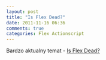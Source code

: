 ```yaml
---
layout: post
title: "Is Flex Dead?"
date: 2011-11-16 06:36
comments: true
categories: Flex Actionscript
---
```

Bardzo aktualny temat - [Is Flex Dead?](http://www.isflexdead.com/)
